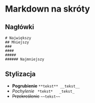 # Markdown na skróty

## Nagłówki
```
# Największy
## Mniejszy
### 
####
#####
###### Najmniejszy
```
## Stylizacja
- **Pogrubienie**   ``` **tekst** __tekst__ ```
- *Pochylenie*      ```  *tekst*   _tekst_  ```
- ~~Przekreślenie~~ ``` ~~tekst~~ ```


